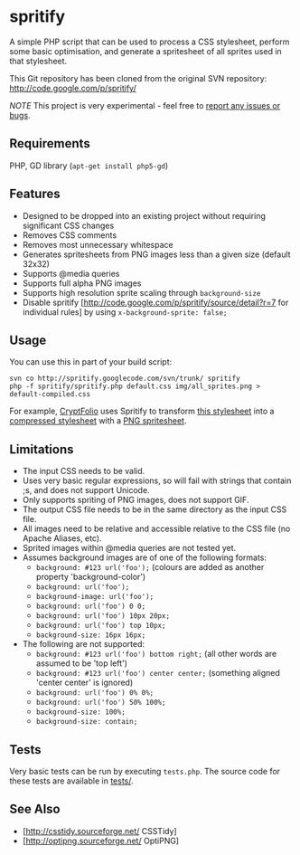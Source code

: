 spritify
========

A simple PHP script that can be used to process a CSS stylesheet, perform some basic optimisation, and generate a spritesheet of all sprites used in that stylesheet.

This Git repository has been cloned from the original SVN repository: http://code.google.com/p/spritify/

*NOTE* This project is very experimental - feel free to [report any issues or bugs](http://code.google.com/p/spritify/issues/list).

## Requirements
PHP, GD library (`apt-get install php5-gd`)

## Features

* Designed to be dropped into an existing project without requiring significant CSS changes
* Removes CSS comments
* Removes most unnecessary whitespace
* Generates spritesheets from PNG images less than a given size (default 32x32)
* Supports @media queries
* Supports full alpha PNG images
* Supports high resolution sprite scaling through `background-size`
* Disable spritify [http://code.google.com/p/spritify/source/detail?r=7 for individual rules] by using `x-background-sprite: false;`

## Usage

You can use this in part of your build script:

```
svn co http://spritify.googlecode.com/svn/trunk/ spritify
php -f spritify/spritify.php default.css img/all_sprites.png > default-compiled.css
```

For example, [CryptFolio](https://cryptfolio.com) uses Spritify to transform [this stylesheet](http://cryptfolio.com/default.css) into a [compressed stylesheet](http://cryptfolio.com/default-sprites.css) with a [PNG spritesheet](http://cryptfolio.com/img/all_sprites.png).

## Limitations

* The input CSS needs to be valid.
* Uses very basic regular expressions, so will fail with strings that contain ;s, and does not support Unicode.
* Only supports spriting of PNG images, does not support GIF.
* The output CSS file needs to be in the same directory as the input CSS file.
* All images need to be relative and accessible relative to the CSS file (no Apache Aliases, etc).
* Sprited images within @media queries are not tested yet.
* Assumes background images are of one of the following formats:
	* `background: #123 url('foo');` (colours are added as another property 'background-color')
	* `background: url('foo');`
	* `background-image: url('foo');`
	* `background: url('foo') 0 0;`
	* `background: url('foo') 10px 20px;`
	* `background: url('foo') top 10px;`
  * `background-size: 16px 16px;`
* The following are not supported:
	* `background: #123 url('foo') bottom right;` (all other words are assumed to be 'top left')
	* `background: #123 url('foo') center center;` (something aligned 'center center' is ignored)
	* `background: url('foo') 0% 0%;`
	* `background: url('foo') 50% 100%;`
  * `background-size: 100%;`
  * `background-size: contain;`

## Tests

Very basic tests can be run by executing `tests.php`. The source code for these tests are available in [tests/](tests/).

## See Also

* [http://csstidy.sourceforge.net/ CSSTidy]
* [http://optipng.sourceforge.net/ OptiPNG]
